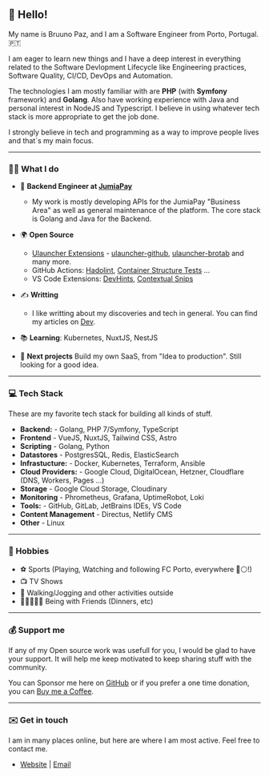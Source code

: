 ## 👋 Hello!

My name is Bruuno Paz, and I am a Software Engineer from Porto, Portugal. 🇵🇹

I am eager to learn new things and I have a deep interest in everything related to the Software Devlopment Lifecycle like Engineering practices, Software Quality, CI/CD, DevOps and Automation.

The technologies I am mostly familiar with are **PHP** (with **Symfony** framework) and **Golang**. Also have working experience with Java and personal interest in NodeJS and Typescript. I believe in using whatever tech stack is more appropriate to get the job done.

I strongly believe in tech and programming as a way to improve people lives and that´s my main focus.

---

### 👨‍💻 What I do

* :briefcase: **Backend Engineer at [JumiaPay](https://pay.jumia.com.ng)** 
  * My work is mostly developing APIs for the JumiaPay "Business Area" as well as general maintenance of the platform. The core stack is Golang and Java for the Backend.

* 🌍 **Open Source**
  * [Ulauncher Extensions](https://ext.ulauncher.io/) - [ulauncher-github](https://github.com/brpaz/ulauncher-github), [ulauncher-brotab](https://ext.ulauncher.io/-/github-brpaz-ulauncher-brotab) and many more.
  * GitHub Actions: [Hadolint](https://github.com/brpaz/hadolint-action), [Container Structure Tests](https://github.com/brpaz/structure-tests-action) ...
  * VS Code Extensions: [DevHints](https://marketplace.visualstudio.com/items?itemName=brpaz.devhints), [Contextual Snips](https://github.com/brpaz/vscode-contextual-snips)

* ✍️ **Writting**
  * I like writting about my discoveries and tech in general. You can find my articles on [Dev](https://dev.to/brpaz).
* 📚 **Learning**: Kubernetes, NuxtJS, NestJS
* 🚧 **Next projects** Build my own SaaS, from "Idea to production". Still looking for a good idea.

---

### :computer: Tech Stack

These are my favorite tech stack for building all kinds of stuff.

* **Backend:** - Golang, PHP 7/Symfony, TypeScript
* **Frontend** - VueJS, NuxtJS, Tailwind CSS, Astro
* **Scripting** - Golang, Python
* **Datastores** - PostgresSQL, Redis, ElasticSearch
* **Infrastucture:** -  Docker, Kubernetes, Terraform, Ansible
* **Cloud Providers:** - Google Cloud, DigitalOcean, Hetzner, Cloudflare (DNS, Workers, Pages ...)
* **Storage** - Google Cloud Storage, Cloudinary
* **Monitoring** -  Phrometheus, Grafana, UptimeRobot, Loki
* **Tools:** - GitHub, GitLab, JetBrains IDEs, VS Code
* **Content Management** - Directus, Netlify CMS
* **Other** - Linux

---

### 🌅 Hobbies

* ⚽ Sports (Playing, Watching and following FC Porto, everywhere 🔵⚪!)
* 📺 TV Shows
* 🏃 Walking/Jogging and other activities outside
* 🧑🏻‍🤝‍🧑🏽 Being with Friends (Dinners, etc)

---

### 💰 Support me

If any of my Open source work was usefull for you, I would be glad to have your support. It will help me keep motivated to keep sharing stuff with the community.

You can Sponsor me here on [GitHub](https://github.com/sponsors/brpaz) or if you prefer a one time donation, you can [Buy me a Coffee](https://www.buymeacoffee.com/Z1Bu6asGV).

---

### :envelope: Get in touch

I am in many places online, but here are where I am most active. Feel free to contact me.

* [Website](https://brunopaz.dev) | [Email](oss@brunopaz.dev)

